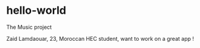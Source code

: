 # hello-world
The Music project

Zaid Lamdaouar, 23, Moroccan HEC student, want to work on a great app !
